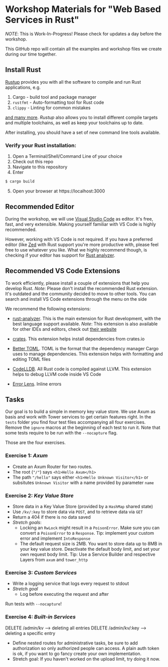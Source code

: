 # Workshop Materials for "Web Based Services in Rust"

*NOTE*: This is Work-In-Progress! Please check for updates a day before the workshop.

This GitHub repo will contain all the examples and workshop files we create during our time together.

## Install Rust

[Rustup](https://rustup.rs) provides you with all the software to compile and run Rust applications, e.g.

1. Cargo - build tool and package manager
2. `rustfmt` - Auto-formatting tool for Rust code
3. `clippy` - Linting for common mistakes

[and many more](https://rust-lang.github.io/rustup-components-history/). *Rustup* also allows you to install different compile targets and multiple toolchains, as well as keep your toolchains up to date.

After installing, you should have a set of new command line tools available.

### Verify your Rust installation:

1. Open a Terminal/Shell/Command Line of your choice
2. Check out this repo
3. Navigate to this repository
4. Enter

```bash
$ cargo build
```
5. Open your browser at https://localhost:3000

## Recommended Editor

During the workshop, we will use [Visual Studio Code](https://code.visualstudio.com/) as editor. It's free, fast, and very extensible. Making yourself familiar with VS Code is highly recommended.

However, working with VS Code is not required. If you have a preferred editor (like [Zed](https://zed.dev) with Rust support you're more productive with, please feel free to use whatever you like. What we highly recommend though, is checking if your editor has support for [Rust analyzer](https://rust-analyzer.github.io/).


## Recommended VS Code Extensions

To work efficiently, please install a couple of extensions that help you develop Rust. *Note*: Please don't install the recommended Rust extension. It's outdated and the community decided to move to other tools. You can search and install VS Code extensions through the menu on the side

We recommend the following extensions:

- [rust-analyzer](https://marketplace.visualstudio.com/items?itemName=matklad.rust-analyzer). This is the main extension for Rust development, with the best language support available. *Note*: This extension is also available for other IDEs and editors, check out [their website](https://rust-analyzer.github.io/)

- [crates](https://marketplace.visualstudio.com/items?itemName=serayuzgur.crates). This extension helps install dependencies from crates.io

- [Better TOML](https://marketplace.visualstudio.com/items?itemName=bungcip.better-toml). TOML is the format that the dependency manager Cargo uses to manage dependencies. This extension helps with formatting and editing TOML files

- [CodeLLDB](https://marketplace.visualstudio.com/items?itemName=vadimcn.vscode-lldb). All Rust code is compiled against LLVM. This extension helps to debug LLVM code inside VS Code

- [Error Lens](https://marketplace.visualstudio.com/items?itemName=usernamehw.errorlens). Inline errors

## Tasks

Our goal is to build a simple in memory key value store. We use Axum as basis and work with Tower services to get certain features right. In the `tests` folder you find four test files accompanying all four exercises. Remove the `ignore` macros at the beginning of each test to run it. Note that some tests require to be run with the `--nocapture` flag.

Those are the four exercises.

### Exercise 1: *Axum*

- Create an Axum Router for two routes.
- The root (`"/"`) says `<h1>Hello Axum</h1>`
- The path `"/hello"` says either `<h1>Hello Unknown Visitor</h1>` or subsitutes `Unknown Visitor` with a name provided by parameter `name`

### Exercise 2: *Key Value Store*

- Store data in a Key Value Store (provided by a `HashMap` shared state)
- Use `/kv/:key` to store data via `POST`, and to retrieve data via `GET`
- Return a 404 if there is no data saved
- *Stretch goals*:
  - Locking an `RwLock` might result in a `PoisonError`. Make sure you can convert a `PoisonError` to a `Response`. Tip: implement your custom error and implement `IntoResponse`
  - The default request size is 2MB. You want to store data up to 8MB in your key value store. Deactivate the default body limit, and set your own request body limit. Tip: Use a Service Builder and respective Layers from `axum` and `tower_http`

### Exercise 3: *Custom Services*
- Write a logging service that logs every request to stdout
- *Stretch goal*
  - Log before executing the request and after

Run tests with `--nocapture`!

### Exercise 4: *Built-in Services*

DELETE /admin/kv --> deleting all entries
DELETE /admin/kv/:key --> deleting a specific entry

- Define nested routes for administrative tasks, be sure to add authorization so only authorized people can access. A plain auth token is ok, if you want to go fancy create your own implementation.
- Stretch goal: If you haven't worked on the upload limit, try doing it now.

